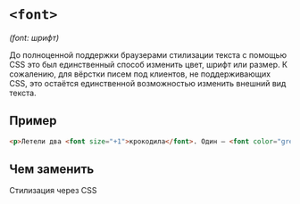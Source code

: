# `<font>`

_(font: шрифт)_

До полноценной поддержки браузерами стилизации текста с помощью CSS это был единственный способ изменить цвет, шрифт или размер. К сожалению, для вёрстки писем под клиентов, не поддерживающих CSS, это остаётся единственной возможностью изменить внешний вид текста.

## Пример

```html
<p>Летели два <font size="+1">крокодила</font>. Один — <font color="green">зелёный</font>, а другой — в Африку.</p>
```

## Чем заменить

Стилизация через CSS
